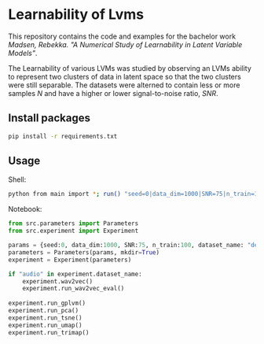 # Learnability of Lvms
This repository contains the code and examples for the bachelor work *Madsen, Rebekka. "A Numerical Study of Learnability in Latent Variable Models"*.

The Learnability of various LVMs was studied by observing an LVMs ability to represent two clusters of data in latent space so that the two clusters were still separable. The datasets were alterned to contain less or more samples $N$ and have a higher or lower signal-to-noise ratio, $SNR$. 

## Install packages
```bash
pip install -r requirements.txt
```
## Usage 
Shell:
```bash
python from main import *; run() "seed=0|data_dim=1000|SNR=75|n_train=100|dataset_name=default|experiment=(0)"
```

Notebook:
```python
from src.parameters import Parameters
from src.experiment import Experiment

params = {seed:0, data_dim:1000, SNR:75, n_train:100, dataset_name: "default", experiment: "(0)"}
parameters = Parameters(params, mkdir=True)
experiment = Experiment(parameters)

if "audio" in experiment.dataset_name:
    experiment.wav2vec()
    experiment.run_wav2vec_eval()
    
experiment.run_gplvm()
experiment.run_pca()
experiment.run_tsne()
experiment.run_umap()
experiment.run_trimap()
```
